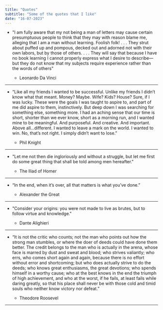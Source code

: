 ```yaml
---
title: "Quotes"
subtitle: "Some of the quotes that I like"
date: "16-07-2023"
---
```


- "I am fully aware that my not being a man of letters may cause certain presumptuous people to
  think that they may with reason blame me, alleging that I am a man without learning. Foolish
  folk! . . . They strut about puffed up and pompous, decked out and adorned not with their own
  labors, but by those of others. . . . They will say that because I have no book learning I cannot
  properly express what I desire to describe—but they do not know that my subjects require
  experience rather than the words of others"

  - Leonardo Da Vinci

<hr>

- “Like all my friends I wanted to be successful. Unlike my friends I didn’t know what that meant. Money? Maybe. Wife? Kids? House? Sure, if I was lucky. These were the goals I was taught to aspire to, and part of me did aspire to them, instinctively.
  But deep down I was searching for something else, something more. I had an aching sense that our time is short, shorter than we ever know, short as a morning run, and I wanted mine to be meaningful. And purposeful. And creative. And important. Above all...different.
  I wanted to leave a mark on the world. I wanted to win.
  No, that’s not right. I simply didn’t want to lose.”

  - Phil Knight

<hr>

- "Let me not then die ingloriously and without a struggle, but let me first do some great thing that shall be told among men hereafter."

  - The Iliad of Homer

<hr>

- “In the end, when it’s over, all that matters is what you’ve done.”

  - Alexander the Great

<hr>

- "Consider your origins: you were not made to live as brutes, but to follow virtue and knowledge."

  - Dante Alighieri

<hr>

- “It is not the critic who counts; not the man who points out how the strong man stumbles, or where the doer of deeds could have done them better. The credit belongs to the man who is actually in the arena, whose face is marred by dust and sweat and blood; who strives valiantly; who errs, who comes short again and again, because there is no effort without error and shortcoming; but who does actually strive to do the deeds; who knows great enthusiasms, the great devotions; who spends himself in a worthy cause; who at the best knows in the end the triumph of high achievement, and who at the worst, if he fails, at least fails while daring greatly, so that his place shall never be with those cold and timid souls who neither know victory nor defeat.”

  - Theodore Roosevel

<hr>
